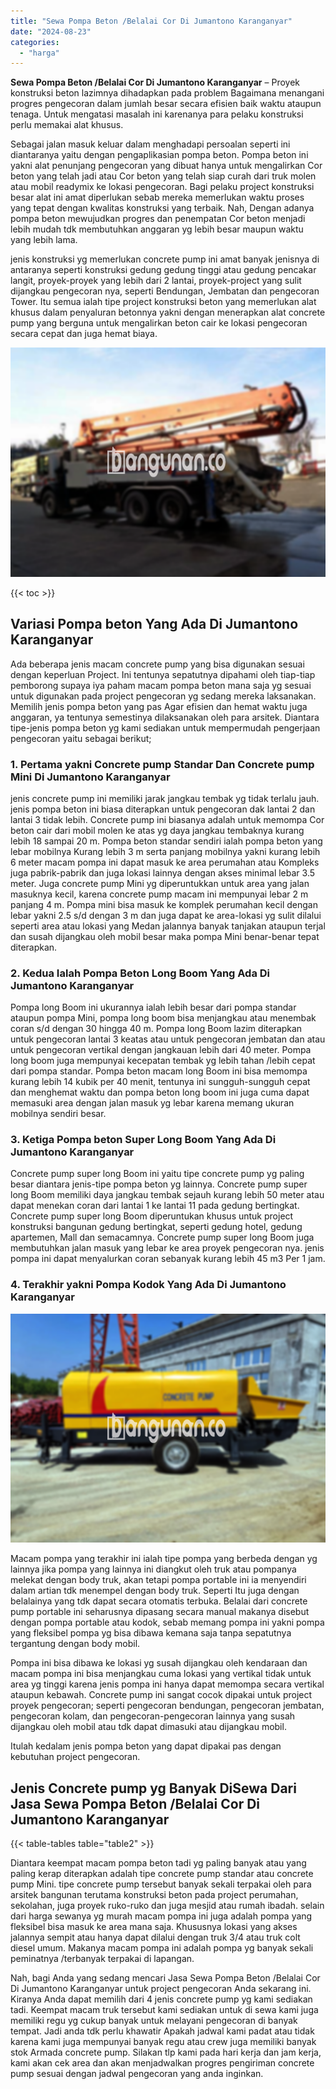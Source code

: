 ```yaml
---
title: "Sewa Pompa Beton /Belalai Cor Di Jumantono Karanganyar"
date: "2024-08-23"
categories: 
  - "harga"
---
```


**Sewa Pompa Beton /Belalai Cor Di Jumantono Karanganyar** – Proyek konstruksi beton lazimnya dihadapkan pada problem Bagaimana menangani progres pengecoran dalam jumlah besar secara efisien baik waktu ataupun tenaga. Untuk mengatasi masalah ini karenanya para pelaku konstruksi perlu memakai alat khusus.

Sebagai jalan masuk keluar dalam menghadapi persoalan seperti ini diantaranya yaitu dengan pengaplikasian pompa beton. Pompa beton ini yakni alat penunjang pengecoran yang dibuat hanya untuk mengalirkan Cor beton yang telah jadi atau Cor beton yang telah siap curah dari truk molen atau mobil readymix ke lokasi pengecoran. Bagi pelaku project konstruksi besar alat ini amat diperlukan sebab mereka memerlukan waktu proses yang tepat dengan kwalitas konstruksi yang terbaik. Nah, Dengan adanya pompa beton mewujudkan progres dan penempatan Cor beton menjadi lebih mudah tdk membutuhkan anggaran yg lebih besar maupun waktu yang lebih lama.

jenis konstruksi yg memerlukan concrete pump ini amat banyak jenisnya di antaranya seperti konstruksi gedung gedung tinggi atau gedung pencakar langit, proyek-proyek yang lebih dari 2 lantai, proyek-project yang sulit dijangkau pengecoran nya, seperti Bendungan, Jembatan dan pengecoran Tower. Itu semua ialah tipe project konstruksi beton yang memerlukan alat khusus dalam penyaluran betonnya yakni dengan menerapkan alat concrete pump yang berguna untuk mengalirkan beton cair ke lokasi pengecoran secara cepat dan juga hemat biaya.

![Sewa Pompa Beton /Belalai Cor Di Jumantono Karanganyar](/images/sewa-concrete-pump-40.png)

{{< toc >}}

## Variasi Pompa beton Yang Ada Di Jumantono Karanganyar

Ada beberapa jenis macam concrete pump yang bisa digunakan sesuai dengan keperluan Project. Ini tentunya sepatutnya dipahami oleh tiap-tiap pemborong supaya iya paham macam pompa beton mana saja yg sesuai untuk digunakan pada project pengecoran yg sedang mereka laksanakan. Memilih jenis pompa beton yang pas Agar efisien dan hemat waktu juga anggaran, ya tentunya semestinya dilaksanakan oleh para arsitek. Diantara tipe-jenis pompa beton yg kami sediakan untuk mempermudah pengerjaan pengecoran yaitu sebagai berikut;

### 1\. Pertama yakni Concrete pump Standar Dan Concrete pump Mini Di Jumantono Karanganyar

jenis concrete pump ini memiliki jarak jangkau tembak yg tidak terlalu jauh. jenis pompa beton ini biasa diterapkan untuk pengecoran dak lantai 2 dan lantai 3 tidak lebih. Concrete pump ini biasanya adalah untuk memompa Cor beton cair dari mobil molen ke atas yg daya jangkau tembaknya kurang lebih 18 sampai 20 m. Pompa beton standar sendiri ialah pompa beton yang lebar mobilnya Kurang lebih 3 m serta panjang mobilnya yakni kurang lebih 6 meter macam pompa ini dapat masuk ke area perumahan atau Kompleks juga pabrik-pabrik dan juga lokasi lainnya dengan akses minimal lebar 3.5 meter. Juga concrete pump Mini yg diperuntukkan untuk area yang jalan masuknya kecil, karena concrete pump macam ini mempunyai lebar 2 m panjang 4 m. Pompa mini bisa masuk ke komplek perumahan kecil dengan lebar yakni 2.5 s/d dengan 3 m dan juga dapat ke area-lokasi yg sulit dilalui seperti area atau lokasi yang Medan jalannya banyak tanjakan ataupun terjal dan susah dijangkau oleh mobil besar maka pompa Mini benar-benar tepat diterapkan.

### 2\. Kedua Ialah Pompa Beton Long Boom Yang Ada Di Jumantono Karanganyar

Pompa long Boom ini ukurannya ialah lebih besar dari pompa standar ataupun pompa Mini, pompa long boom bisa menjangkau atau menembak coran s/d dengan 30 hingga 40 m. Pompa long Boom lazim diterapkan untuk pengecoran lantai 3 keatas atau untuk pengecoran jembatan dan atau untuk pengecoran vertikal dengan jangkauan lebih dari 40 meter. Pompa long boom juga mempunyai kecepatan tembak yg lebih tahan /lebih cepat dari pompa standar. Pompa beton macam long Boom ini bisa memompa kurang lebih 14 kubik per 40 menit, tentunya ini sungguh-sungguh cepat dan menghemat waktu dan pompa beton long boom ini juga cuma dapat memasuki area dengan jalan masuk yg lebar karena memang ukuran mobilnya sendiri besar.

### 3\. Ketiga Pompa beton Super Long Boom Yang Ada Di Jumantono Karanganyar

Concrete pump super long Boom ini yaitu tipe concrete pump yg paling besar diantara jenis-tipe pompa beton yg lainnya. Concrete pump super long Boom memiliki daya jangkau tembak sejauh kurang lebih 50 meter atau dapat menekan coran dari lantai 1 ke lantai 11 pada gedung bertingkat. Concrete pump super long Boom diperuntukan khusus untuk project konstruksi bangunan gedung bertingkat, seperti gedung hotel, gedung apartemen, Mall dan semacamnya. Concrete pump super long Boom juga membutuhkan jalan masuk yang lebar ke area proyek pengecoran nya. jenis pompa ini dapat menyalurkan coran sebanyak kurang lebih 45 m3 Per 1 jam.

### 4\. Terakhir yakni Pompa Kodok Yang Ada Di Jumantono Karanganyar

![Sewa Pompa Beton /Belalai Cor Di Jumantono Karanganyar](/images/sewa-concrete-pump-09.png)

Macam pompa yang terakhir ini ialah tipe pompa yang berbeda dengan yg lainnya jika pompa yang lainnya ini diangkut oleh truk atau pompanya melekat dengan body truk, akan tetapi pompa portable ini ia menyendiri dalam artian tdk menempel dengan body truk. Seperti Itu juga dengan belalainya yang tdk dapat secara otomatis terbuka. Belalai dari concrete pump portable ini seharusnya dipasang secara manual makanya disebut dengan pompa portable atau kodok, sebab memang pompa ini yakni pompa yang fleksibel pompa yg bisa dibawa kemana saja tanpa sepatutnya tergantung dengan body mobil.

Pompa ini bisa dibawa ke lokasi yg susah dijangkau oleh kendaraan dan macam pompa ini bisa menjangkau cuma lokasi yang vertikal tidak untuk area yg tinggi karena jenis pompa ini hanya dapat memompa secara vertikal ataupun kebawah. Concrete pump ini sangat cocok dipakai untuk project proyek pengecoran; seperti pengecoran bendungan, pengecoran jembatan, pengecoran kolam, dan pengecoran-pengecoran lainnya yang susah dijangkau oleh mobil atau tdk dapat dimasuki atau dijangkau mobil.

Itulah kedalam jenis pompa beton yang dapat dipakai pas dengan kebutuhan project pengecoran.

## Jenis Concrete pump yg Banyak DiSewa Dari Jasa Sewa Pompa Beton /Belalai Cor Di Jumantono Karanganyar

{{< table-tables table="table2" >}}

Diantara keempat macam pompa beton tadi yg paling banyak atau yang paling kerap diterapkan adalah tipe concrete pump standar atau concrete pump Mini. tipe concrete pump tersebut banyak sekali terpakai oleh para arsitek bangunan terutama konstruksi beton pada project perumahan, sekolahan, juga proyek ruko-ruko dan juga mesjid atau rumah ibadah. selain dari harga sewanya yg murah macam pompa ini juga adalah pompa yang fleksibel bisa masuk ke area mana saja. Khususnya lokasi yang akses jalannya sempit atau hanya dapat dilalui dengan truk 3/4 atau truk colt diesel umum. Makanya macam pompa ini adalah pompa yg banyak sekali peminatnya /terbanyak terpakai di lapangan.

Nah, bagi Anda yang sedang mencari Jasa Sewa Pompa Beton /Belalai Cor Di Jumantono Karanganyar untuk project pengecoran Anda sekarang ini. Kiranya Anda dapat memilih dari 4 jenis concrete pump yg kami sediakan tadi. Keempat macam truk tersebut kami sediakan untuk di sewa kami juga memiliki regu yg cukup banyak untuk melayani pengecoran di banyak tempat. Jadi anda tdk perlu khawatir Apakah jadwal kami padat atau tidak karena kami juga mempunyai banyak regu atau crew juga memiliki banyak stok Armada concrete pump. Silakan tlp kami pada hari kerja dan jam kerja, kami akan cek area dan akan menjadwalkan progres pengiriman concrete pump sesuai dengan jadwal pengecoran yang anda inginkan.
